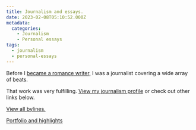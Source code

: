 ```yaml
---
title: Journalism and essays.
date: 2023-02-08T05:10:52.000Z
metadata:
  categories:
    - Journalism
    - Personal essays
tags:
  - journalism
  - personal-essays
---
```


Before I [became a romance writer,](https://robertkingett.com/books/) I was a journalist covering a wide array of beats.

That work was very fulfilling. [View my journalism profile](https://muckrack.com/weirdwriter) or check out other links below.

[View all bylines.](https://muckrack.com/weirdwriter/articles)

[Portfolio and highlights](https://muckrack.com/weirdwriter/portfolio)
